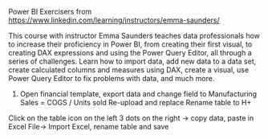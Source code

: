 Power BI Exercisers from 
https://www.linkedin.com/learning/instructors/emma-saunders/

This course with instructor Emma Saunders teaches data professionals how to increase their proficiency in Power BI, from creating their first visual, to creating DAX expressions and using the Power Query Editor, all through a series of challenges. Learn how to import data, add new data to a data set, create calculated columns and measures using DAX, create a visual, use Power Query Editor to fix problems with data, and much more.

1) Open financial template, export data and change field to 
Manufacturing Sales = COGS / Units sold
Re-upload and replace
Rename table to H+

Click on the table icon on the left
3 dots on the right -> copy data, paste in Excel
File-> Import Excel, rename table and save